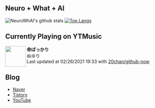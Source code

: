 ## Neuro + What + AI

![NeuroWhAI's github stats](https://github-readme-stats.vercel.app/api?username=neurowhai&count_private=true&show_icons=true)
[![Top Langs](https://github-readme-stats.vercel.app/api/top-langs/?username=neurowhai&layout=compact)](https://github.com/anuraghazra/github-readme-stats)

## Currently Playing on YTMusic

[<img align="left" height="65" src="https://lh3.googleusercontent.com/EQtCb9vSUJEIhvXIcwnWGUOmZQBY2ew1FFQV9SNOzg8l6KbuHAz72mrvTJlaQIThzvMrTzM6m9SArS0-">](https://music.youtube.com/channel/UCR3k7CGuSIU9DnzQQpJQl_w)

**命ばっかり**  
ぬゆり  
Last updated at 02/26/2021 19:33 with [20chan/github-now](https://github.com/20chan/github-now)

## Blog

- [Naver](http://blog.naver.com/neurowhai)
- [Tistory](http://neurowhai.tistory.com/)
- [YouTube](https://www.youtube.com/channel/UCB_v1xU6laBHOeH6z4L-Mtw)
